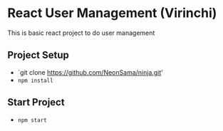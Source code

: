 # React User Management (Virinchi)

This is basic react project to do user management

## Project Setup

- `git clone https://github.com/NeonSama/ninja.git'
- `npm install`

## Start Project
- `npm start`


